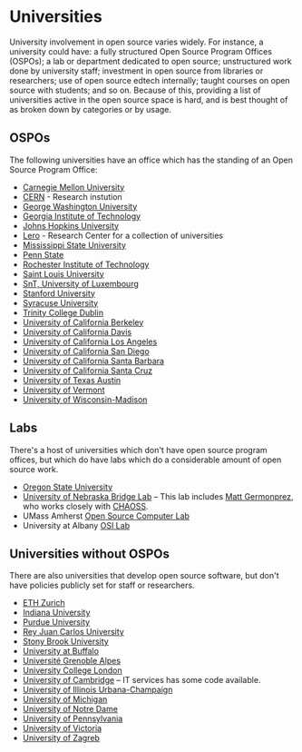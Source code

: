 # Universities

University involvement in open source varies widely. For instance, a university could have: a fully structured Open Source Program Offices (OSPOs); a lab or department dedicated to open source; unstructured work done by university staff; investment in open source from libraries or researchers; use of open source edtech internally; taught courses on open source with students; and so on. Because of this, providing a list of universities active in the open source space is hard, and is best thought of as broken down by categories or by usage.

## OSPOs

The following universities have an office which has the standing of an Open Source Program Office:

- [Carnegie Mellon University](./carnegie-mellon-university.md)
- [CERN](./cern.md) - Research instution
- [George Washington University](./george-washington.md)
- [Georgia Institute of Technology](./georgia-institute-of-technology.md)
- [Johns Hopkins University](./johns-hopkins-university.md)
- [Lero](./lero.md) - Research Center for a collection of universities
- [Mississippi State University](https://github.com/sustainers/academic-map/blob/main/universities/mississippi-state-university.md)
- [Penn State](./penn-state.md)
- [Rochester Institute of Technology](./rit.md)
- [Saint Louis University](./slu.md)
- [SnT, University of Luxembourg](./snt-university-of-luxembourg.md)
- [Stanford University](./stanford-university.md)
- [Syracuse University](./syracuse.md)
- [Trinity College Dublin](./trinity-college-dublin.md)
- [University of California Berkeley](./university-of-california-berkeley.md)
- [University of California Davis](./university-of-california-davis.md)
- [University of California Los Angeles](./university-of-california-los-angeles.md)
- [University of California San Diego](./university-of-california-san-diego.md)
- [University of California Santa Barbara](./university-of-california-santa-barbara.md)
- [University of California Santa Cruz](./university-of-california-santa-cruz.md)
- [University of Texas Austin](./university-of-texas-austin.md)
- [University of Vermont](./university-of-vermont.md)
- [University of Wisconsin-Madison](./university-of-wisconsin-madison.md)

## Labs

There's a host of universities which don't have open source program offices, but which do have labs which do a considerable amount of open source work.

- [Oregon State University](./oregon-state-university.md)
- [University of Nebraska Bridge Lab](https://www.unomaha.edu/college-of-information-science-and-technology/bridge/index.php) – This lab includes [Matt Germonprez](https://www.unomaha.edu/college-of-information-science-and-technology/about/faculty-staff/matt-germonprez.php), who works closely with [CHAOSS](https://chaoss.community/). <!-- TODO Link to Chaoss internally -->
- UMass Amherst [Open Source Computer Lab](https://www.umass.edu/opensource/content/mission.html)
- University at Albany [OSI Lab](https://www.albany.edu/cehc/osi-lab)

## Universities without OSPOs

There are also universities that develop open source software, but don't have policies publicly set for staff or researchers.

- [ETH Zurich](./eth-zurich.md)
- [Indiana University](./indiana.md)
- [Purdue University](./purdue.md)
- [Rey Juan Carlos University](./rey-juan-carlos-university.md)
- [Stony Brook University](./stony-brook-university.md)
- [University at Buffalo](./university-at-buffalo.md)
- [Université Grenoble Alpes](./université-grenoble-alpes.md)
- [University College London](./university-college-london.md)
- [University of Cambridge](https://www.dns.cam.ac.uk/about/floss.html) – IT services has some code available.
- [University of Illinois Urbana-Champaign](./university-of-illinois-urbana-champaign.md)
- [University of Michigan](./university-of-michigan.md)
- [University of Notre Dame](./notre-dame.md)
- [University of Pennsylvania](./university-of-pennsylvania.md)
- [University of Victoria](./university-of-victoria.md)
- [University of Zagreb](./university-of-zagreb.md)
